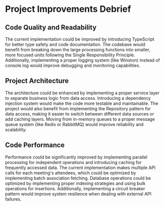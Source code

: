 # Project Improvements Debrief

## Code Quality and Readability

The current implementation could be improved by introducing TypeScript for better type safety and code documentation. The codebase would benefit from breaking down the large processing functions into smaller, more focused units following the Single Responsibility Principle. Additionally, implementing a proper logging system (like Winston) instead of console.log would improve debugging and monitoring capabilities.

## Project Architecture

The architecture could be enhanced by implementing a proper service layer to separate business logic from data access. Introducing a dependency injection system would make the code more testable and maintainable. The project would also benefit from implementing the Repository pattern for data access, making it easier to switch between different data sources or add caching layers. Moving from in-memory queues to a proper message queue system (like Redis or RabbitMQ) would improve reliability and scalability.

## Code Performance

Performance could be significantly improved by implementing parallel processing for independent operations and introducing caching for frequently accessed data. The current implementation makes multiple API calls for each meeting's attendees, which could be optimized by implementing batch association fetching. Database operations could be optimized by implementing proper indexing strategies and using bulk operations for insertions. Additionally, implementing a circuit breaker pattern would improve system resilience when dealing with external API failures. 
